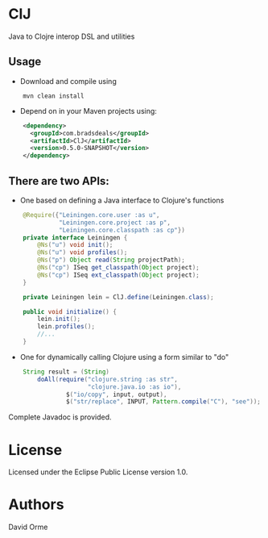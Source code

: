 # ClJ

Java to Clojre interop DSL and utilities

## Usage

* Download and compile using

```
    mvn clean install
```

* Depend on in your Maven projects using:

```xml
    <dependency>
      <groupId>com.bradsdeals</groupId>
      <artifactId>ClJ</artifactId>
      <version>0.5.0-SNAPSHOT</version>
    </dependency>
```

## There are two APIs:

* One based on defining a Java interface to Clojure's functions

```java
    @Require({"Leiningen.core.user :as u",
              "Leiningen.core.project :as p",
              "Leiningen.core.classpath :as cp"})
    private interface Leiningen {
        @Ns("u") void init();
        @Ns("u") void profiles();
        @Ns("p") Object read(String projectPath);
        @Ns("cp") ISeq get_classpath(Object project);
        @Ns("cp") ISeq ext_classpath(Object project);
    }

    private Leiningen lein = ClJ.define(Leiningen.class);

    public void initialize() {
        lein.init();
        lein.profiles();
        //...
    }
```

* One for dynamically calling Clojure using a form similar to "do"

```java
    String result = (String)
        doAll(require("clojure.string :as str",
                      "clojure.java.io :as io"),
                $("io/copy", input, output),
                $("str/replace", INPUT, Pattern.compile("C"), "see"));
```

Complete Javadoc is provided.

# License

Licensed under the Eclipse Public License version 1.0.

# Authors

David Orme
